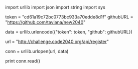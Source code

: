 import urllib
import json 
import string
import sys

token = "cd61a19c72bc0773bc933a70edde8d1f"
githubURL = "https://github.com/taviana/new2040"

data = urllib.urlencode({"token": token, "github": githubURL})

url = "http://challenge.code2040.org/api/register"

conn = urllib.urlopen(url, data)

print conn.read()
